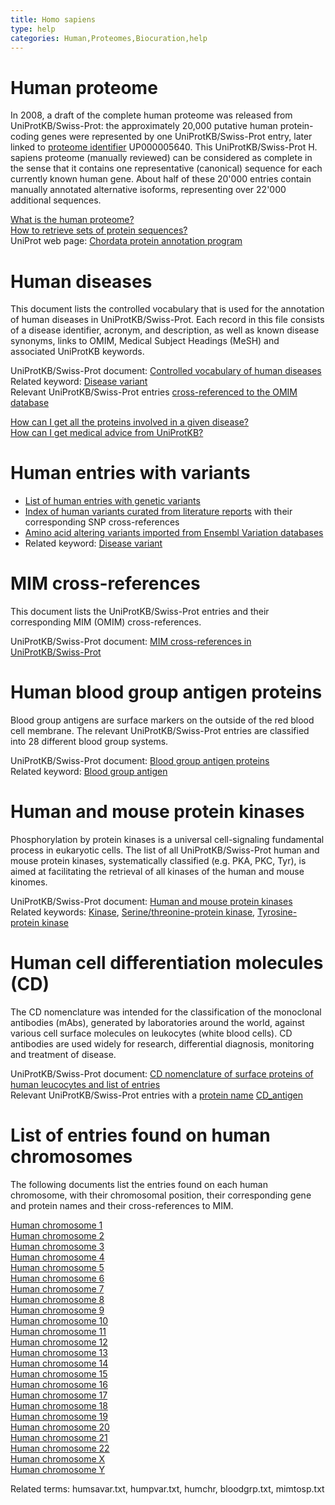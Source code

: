```yaml
---
title: Homo sapiens
type: help
categories: Human,Proteomes,Biocuration,help
---
```


# Human proteome

In 2008, a draft of the complete human proteome was released from UniProtKB/Swiss-Prot: the approximately 20,000 putative human protein-coding genes were represented by one UniProtKB/Swiss-Prot entry, later linked to [proteome identifier](https://www.uniprot.org/help/proteome_id) UP000005640. This UniProtKB/Swiss-Prot H. sapiens proteome (manually reviewed) can be considered as complete in the sense that it contains one representative (canonical) sequence for each currently known human gene. About half of these 20'000 entries contain manually annotated alternative isoforms, representing over 22'000 additional sequences.

[What is the human proteome?](https://www.uniprot.org/help/human_proteome)  
[How to retrieve sets of protein sequences?](https://www.uniprot.org/help/retrieve_sets)  
UniProt web page: [Chordata protein annotation program](https://www.uniprot.org/help/Chordata)

# Human diseases

This document lists the controlled vocabulary that is used for the annotation of human diseases in UniProtKB/Swiss-Prot. Each record in this file consists of a disease identifier, acronym, and description, as well as known disease synonyms, links to OMIM, Medical Subject Headings (MeSH) and associated UniProtKB keywords.

UniProtKB/Swiss-Prot document: [Controlled vocabulary of human diseases](https://ftp.uniprot.org/pub/databases/uniprot/current_release/knowledgebase/complete/docs/humdisease.txt)  
Related keyword: [Disease variant](https://www.uniprot.org/keywords/KW-0225)  
Relevant UniProtKB/Swiss-Prot entries [cross-referenced to the OMIM database](https://www.uniprot.org/uniprotkb?query=database%3Amim)

[How can I get all the proteins involved in a given disease?](https://www.uniprot.org/help/disease_query)  
[How can I get medical advice from UniProtKB?](https://www.uniprot.org/help/medical_advice)

# Human entries with variants

- [List of human entries with genetic variants](https://ftp.uniprot.org/pub/databases/uniprot/current_release/knowledgebase/complete/docs/humpvar.txt)
- [Index of human variants curated from literature reports](https://ftp.uniprot.org/pub/databases/uniprot/current_release/knowledgebase/complete/docs/humsavar.txt) with their corresponding SNP cross-references
- [Amino acid altering variants imported from Ensembl Variation databases](https://ftp.uniprot.org/pub/databases/uniprot/current_release/knowledgebase/variants/)
- Related keyword: [Disease variant](https://www.uniprot.org/keywords/KW-0225)

# MIM cross-references

This document lists the UniProtKB/Swiss-Prot entries and their corresponding MIM (OMIM) cross-references.

UniProtKB/Swiss-Prot document: [MIM cross-references in UniProtKB/Swiss-Prot](https://ftp.uniprot.org/pub/databases/uniprot/current_release/knowledgebase/complete/docs/mimtosp.txt)

# Human blood group antigen proteins

Blood group antigens are surface markers on the outside of the red blood cell membrane. The relevant UniProtKB/Swiss-Prot entries are classified into 28 different blood group systems.

UniProtKB/Swiss-Prot document: [Blood group antigen proteins](https://ftp.uniprot.org/pub/databases/uniprot/current_release/knowledgebase/complete/docs/bloodgrp.txt)  
Related keyword: [Blood group antigen](https://www.uniprot.org/keywords/KW-0095)

# Human and mouse protein kinases

Phosphorylation by protein kinases is a universal cell-signaling fundamental process in eukaryotic cells. The list of all UniProtKB/Swiss-Prot human and mouse protein kinases, systematically classified (e.g. PKA, PKC, Tyr), is aimed at facilitating the retrieval of all kinases of the human and mouse kinomes.

UniProtKB/Swiss-Prot document: [Human and mouse protein kinases](https://ftp.uniprot.org/pub/databases/uniprot/current_release/knowledgebase/complete/docs/pkinfam.txt)  
Related keywords: [Kinase](https://www.uniprot.org/keywords/KW-0418), [Serine/threonine-protein kinase](https://www.uniprot.org/keywords/KW-0723), [Tyrosine-protein kinase](https://www.uniprot.org/keywords/KW-0829)

# Human cell differentiation molecules (CD)

The CD nomenclature was intended for the classification of the monoclonal antibodies (mAbs), generated by laboratories around the world, against various cell surface molecules on leukocytes (white blood cells). CD antibodies are used widely for research, differential diagnosis, monitoring and treatment of disease.

UniProtKB/Swiss-Prot document: [CD nomenclature of surface proteins of human leucocytes and list of entries](https://ftp.uniprot.org/pub/databases/uniprot/current_release/knowledgebase/complete/docs/cdlist.txt)  
Relevant UniProtKB/Swiss-Prot entries with a [protein name](https://www.uniprot.org/help/protein_names) [CD_antigen](https://www.uniprot.org/uniprotkb?query=protein_name:CD_antigen)

# List of entries found on human chromosomes

The following documents list the entries found on each human chromosome, with their chromosomal position, their corresponding gene and protein names and their cross-references to MIM.

[Human chromosome 1](https://ftp.uniprot.org/pub/databases/uniprot/current_release/knowledgebase/complete/docs/humchr01.txt)  
[Human chromosome 2](https://ftp.uniprot.org/pub/databases/uniprot/current_release/knowledgebase/complete/docs/humchr02.txt)  
[Human chromosome 3](https://ftp.uniprot.org/pub/databases/uniprot/current_release/knowledgebase/complete/docs/humchr03.txt)  
[Human chromosome 4](https://ftp.uniprot.org/pub/databases/uniprot/current_release/knowledgebase/complete/docs/humchr04.txt)  
[Human chromosome 5](https://ftp.uniprot.org/pub/databases/uniprot/current_release/knowledgebase/complete/docs/humchr05.txt)  
[Human chromosome 6](https://ftp.uniprot.org/pub/databases/uniprot/current_release/knowledgebase/complete/docs/humchr06.txt)  
[Human chromosome 7](https://ftp.uniprot.org/pub/databases/uniprot/current_release/knowledgebase/complete/docs/humchr07.txt)  
[Human chromosome 8](https://ftp.uniprot.org/pub/databases/uniprot/current_release/knowledgebase/complete/docs/humchr08.txt)  
[Human chromosome 9](https://ftp.uniprot.org/pub/databases/uniprot/current_release/knowledgebase/complete/docs/humchr09.txt)  
[Human chromosome 10](https://ftp.uniprot.org/pub/databases/uniprot/current_release/knowledgebase/complete/docs/humchr10.txt)  
[Human chromosome 11](https://ftp.uniprot.org/pub/databases/uniprot/current_release/knowledgebase/complete/docs/humchr11.txt)  
[Human chromosome 12](https://ftp.uniprot.org/pub/databases/uniprot/current_release/knowledgebase/complete/docs/humchr12.txt)  
[Human chromosome 13](https://ftp.uniprot.org/pub/databases/uniprot/current_release/knowledgebase/complete/docs/humchr13.txt)  
[Human chromosome 14](https://ftp.uniprot.org/pub/databases/uniprot/current_release/knowledgebase/complete/docs/humchr14.txt)  
[Human chromosome 15](https://ftp.uniprot.org/pub/databases/uniprot/current_release/knowledgebase/complete/docs/humchr15.txt)  
[Human chromosome 16](https://ftp.uniprot.org/pub/databases/uniprot/current_release/knowledgebase/complete/docs/humchr16.txt)  
[Human chromosome 17](https://ftp.uniprot.org/pub/databases/uniprot/current_release/knowledgebase/complete/docs/humchr17.txt)  
[Human chromosome 18](https://ftp.uniprot.org/pub/databases/uniprot/current_release/knowledgebase/complete/docs/humchr18.txt)  
[Human chromosome 19](https://ftp.uniprot.org/pub/databases/uniprot/current_release/knowledgebase/complete/docs/humchr19.txt)  
[Human chromosome 20](https://ftp.uniprot.org/pub/databases/uniprot/current_release/knowledgebase/complete/docs/humchr20.txt)  
[Human chromosome 21](https://ftp.uniprot.org/pub/databases/uniprot/current_release/knowledgebase/complete/docs/humchr21.txt)  
[Human chromosome 22](https://ftp.uniprot.org/pub/databases/uniprot/current_release/knowledgebase/complete/docs/humchr22.txt)  
[Human chromosome X](https://ftp.uniprot.org/pub/databases/uniprot/current_release/knowledgebase/complete/docs/humchrx.txt)  
[Human chromosome Y](https://ftp.uniprot.org/pub/databases/uniprot/current_release/knowledgebase/complete/docs/humchry.txt)

Related terms: humsavar.txt, humpvar.txt, humchr, bloodgrp.txt, mimtosp.txt
